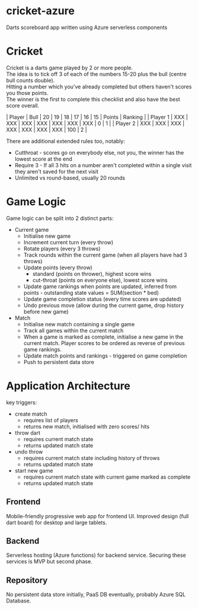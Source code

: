 # cricket-azure

Darts scoreboard app written using Azure serverless components

# Cricket

Cricket is a darts game played by 2 or more people.  
The idea is to tick off 3 of each of the numbers 15-20 plus the bull (centre bull counts double).  
Hitting a number which you've already completed but others haven't scores you those points.  
The winner is the first to complete this checklist and also have the best score overall.  

| Player   | Bull | 20  | 19  | 18  | 17  | 16  | 15  | Points | Ranking |
| Player 1 | XXX  | XXX | XXX | XXX | XXX | XXX | XXX | 0      | 1       |
| Player 2 | XXX  | XXX | XXX | XXX | XXX | XXX | XXX | 100    | 2       | 

There are additional extended rules too, notably:
* Cutthroat - scores go on everybody else, not you, the winner has the lowest score at the end
* Require 3 - If all 3 hits on a number aren't completed within a single visit they aren't saved for the next visit
* Unlimited vs round-based, usually 20 rounds

# Game Logic

Game logic can be split into 2 distinct parts:
* Current game
    * Initialise new game
    * Increment current turn (every throw)
    * Rotate players (every 3 throws)
    * Track rounds within the current game (when all players have had 3 throws)
    * Update points (every throw)
        * standard (points on thrower), highest score wins
        * cut-throat (points on everyone else), lowest score wins
    * Update game rankings when points are updated, inferred from points - outstanding state values = SUM(section * bed)
    * Update game completion status (every time scores are updated)
    * Undo previous move (allow during the current game, drop history before new game)
* Match
    * Initialise new match containing a single game
    * Track all games within the current match
    * When a game is marked as complete, initialise a new game in the current match.  Player scores to be ordered as reverse of previous game rankings.
    * Update match points and rankings - triggered on game completion 
    * Push to persistent data store

# Application Architecture

key triggers:
* create match
    * requires list of players
    * returns new match, initialised with zero scores/ hits
* throw dart
    * requires current match state
    * returns updated match state
* undo throw
    * requires current match state including history of throws
    * returns updated match state
* start new game
    * requires current match state with current game marked as complete
    * returns updated match state

## Frontend
Mobile-friendly progressive web app for frontend UI.  Improved design (full dart board) for desktop and large tablets.  

## Backend
Serverless hosting (Azure functions) for backend service.  Securing these services is MVP but second phase.  

## Repository 
No persistent data store initially, PaaS DB eventually, probably Azure SQL Database.  



